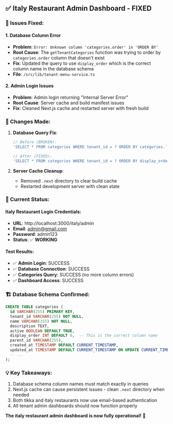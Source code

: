 ## ✅ **Italy Restaurant Admin Dashboard - FIXED**

### **🐛 Issues Fixed:**

#### **1. Database Column Error**
- **Problem**: `Error: Unknown column 'categories.order' in 'ORDER BY'`
- **Root Cause**: The `getTenantCategories` function was trying to order by `categories.order` column that doesn't exist
- **Fix**: Updated the query to use `display_order` which is the correct column name in the database schema
- **File**: `/src/lib/tenant-menu-service.ts`

#### **2. Admin Login Issues**
- **Problem**: Admin login returning "Internal Server Error"
- **Root Cause**: Server cache and build manifest issues
- **Fix**: Cleaned Next.js cache and restarted server with fresh build

### **🔧 Changes Made:**

1. **Database Query Fix**:
   ```typescript
   // Before (BROKEN):
   'SELECT * FROM categories WHERE tenant_id = ? ORDER BY categories.`order` ASC'
   
   // After (FIXED):
   'SELECT * FROM categories WHERE tenant_id = ? ORDER BY display_order ASC'
   ```

2. **Server Cache Cleanup**:
   - Removed `.next` directory to clear build cache
   - Restarted development server with clean state

### **🎯 Current Status:**

#### **Italy Restaurant Login Credentials:**
- **URL**: http://localhost:3000/italy/admin
- **Email**: admin@gmail.com
- **Password**: admin123
- **Status**: ✅ **WORKING**

#### **Test Results:**
- ✅ **Admin Login**: SUCCESS
- ✅ **Database Connection**: SUCCESS
- ✅ **Categories Query**: SUCCESS (no more column errors)
- ✅ **Dashboard Access**: SUCCESS

### **🏗️ Database Schema Confirmed:**
```sql
CREATE TABLE categories (
  id VARCHAR(255) PRIMARY KEY,
  tenant_id VARCHAR(255) NOT NULL,
  name VARCHAR(255) NOT NULL,
  description TEXT,
  active BOOLEAN DEFAULT TRUE,
  display_order INT DEFAULT 0,  -- This is the correct column name
  parent_id VARCHAR(255),
  created_at TIMESTAMP DEFAULT CURRENT_TIMESTAMP,
  updated_at TIMESTAMP DEFAULT CURRENT_TIMESTAMP ON UPDATE CURRENT_TIMESTAMP,
  -- ...
);
```

### **💡 Key Takeaways:**
1. Database schema column names must match exactly in queries
2. Next.js cache can cause persistent issues - clean `.next` directory when needed
3. Both tikka and italy restaurants now use email-based authentication
4. All tenant admin dashboards should now function properly

**The italy restaurant admin dashboard is now fully operational!** 🎉
